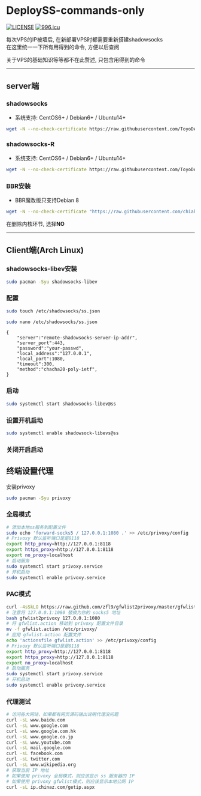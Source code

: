 # DeploySS-commands-only

[![LICENSE](https://img.shields.io/badge/license-Anti%20996-blue.svg)](https://github.com/996icu/996.ICU/blob/master/LICENSE)
[![996.icu](https://img.shields.io/badge/link-996.icu-red.svg)](https://996.icu)

每次VPS的IP被墙后, 在新部署VPS时都需要重新搭建shadowsocks  
在这里统一一下所有用得到的命令, 方便以后查阅

关于VPS的基础知识等等都不在此赘述, 只包含用得到的命令
***

## server端

### shadowsocks

- 系统支持: CentOS6+ / Debian6+ / Ubuntu14+

```bash
wget -N --no-check-certificate https://raw.githubusercontent.com/ToyoDAdoubi/doubi/master/ss-go.sh && chmod +x ss-go.sh && bash ss-go.sh
```

### shadowsocks-R

- 系统支持: CentOS6+ / Debian6+ / Ubuntu14+

```bash
wget -N --no-check-certificate https://raw.githubusercontent.com/ToyoDAdoubi/doubi/master/ssr.sh && chmod +x ssr.sh && bash ssr.sh
```

### BBR安装

- BBR魔改版只支持Debian 8

```bash
wget -N --no-check-certificate "https://raw.githubusercontent.com/chiakge/Linux-NetSpeed/master/tcp.sh" && chmod +x tcp.sh && ./tcp.sh
```

在删除内核环节, 选择**NO**
***

## Client端(Arch Linux)

### shadowsocks-libev安装

```bash
sudo pacman -Syu shadowsocks-libev
```

### 配置

```bash
sudo touch /etc/shadowsocks/ss.json
```

```bash
sudo nano /etc/shadowsocks/ss.json
```

```test
{
    "server":"remote-shadowsocks-server-ip-addr",
    "server_port":443,
    "password":"your-passwd",
    "local_address":"127.0.0.1",
    "local_port":1080,
    "timeout":300,
    "method":"chacha20-poly-ietf",
}
```

### 启动

```bash
sudo systemctl start shadowsocks-libev@ss
```

### 设置开机启动

```bash
sudo systemctl enable shadowsock-libevs@ss
```

### 关闭开启启动

## 终端设置代理

安装privoxy

```bash
sudo pacman -Syu privoxy
```

### 全局模式

```bash
# 添加本地ss服务到配置文件
sudo echo 'forward-socks5 / 127.0.0.1:1080 .' >> /etc/privoxy/config
# Privoxy 默认监听端口是是8118
export http_proxy=http://127.0.0.1:8118
export https_proxy=http://127.0.0.1:8118
export no_proxy=localhost
# 启动服务
sudo systemctl start privoxy.service
# 开机启动
sudo systemctl enable privoxy.service
```

### PAC模式

```bash
curl -4sSkLO https://raw.github.com/zfl9/gfwlist2privoxy/master/gfwlist2privoxy
# 注意将 127.0.0.1:1080 替换为你的 socks5 地址
bash gfwlist2privoxy 127.0.0.1:1080
# 将 gfwlist.action 移动到 privoxy 配置文件目录
mv -f gfwlist.action /etc/privoxy/
# 应用 gfwlist.action 配置文件
echo 'actionsfile gfwlist.action' >> /etc/privoxy/config
# Privoxy 默认监听端口是是8118
export http_proxy=http://127.0.0.1:8118
export https_proxy=http://127.0.0.1:8118
export no_proxy=localhost
# 启动服务
sudo systemctl start privoxy.service
# 开机启动
sudo systemctl enable privoxy.service
```

### 代理测试

```bash
# 访问各大网站，如果都有网页源码输出说明代理没问题
curl -sL www.baidu.com
curl -sL www.google.com
curl -sL www.google.com.hk
curl -sL www.google.co.jp
curl -sL www.youtube.com
curl -sL mail.google.com
curl -sL facebook.com
curl -sL twitter.com
curl -sL www.wikipedia.org
# 获取当前 IP 地址
# 如果使用 privoxy 全局模式，则应该显示 ss 服务器的 IP
# 如果使用 privoxy gfwlist模式，则应该显示本地公网 IP
curl -sL ip.chinaz.com/getip.aspx
```